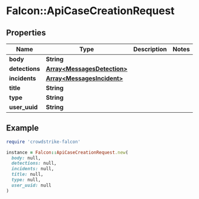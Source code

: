 # Falcon::ApiCaseCreationRequest

## Properties

| Name | Type | Description | Notes |
| ---- | ---- | ----------- | ----- |
| **body** | **String** |  |  |
| **detections** | [**Array&lt;MessagesDetection&gt;**](MessagesDetection.md) |  |  |
| **incidents** | [**Array&lt;MessagesIncident&gt;**](MessagesIncident.md) |  |  |
| **title** | **String** |  |  |
| **type** | **String** |  |  |
| **user_uuid** | **String** |  |  |

## Example

```ruby
require 'crowdstrike-falcon'

instance = Falcon::ApiCaseCreationRequest.new(
  body: null,
  detections: null,
  incidents: null,
  title: null,
  type: null,
  user_uuid: null
)
```

